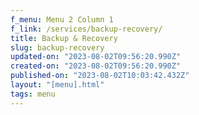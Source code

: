 ```yaml
---
f_menu: Menu 2 Column 1
f_link: /services/backup-recovery/
title: Backup & Recovery
slug: backup-recovery
updated-on: "2023-08-02T09:56:20.990Z"
created-on: "2023-08-02T09:56:20.990Z"
published-on: "2023-08-02T10:03:42.432Z"
layout: "[menu].html"
tags: menu
---
```

